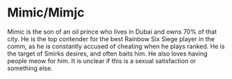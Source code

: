 <h1>Mimic/Mimjc</h1>
<p>Mimic is the son of an oil prince who lives in Dubai and owns 70% of that city. He is the top contender for the best Rainbow Six Siege player in the comm, as he is constantly accused of cheating when he plays ranked. He is the target of Smirks desires, and often baits him. He also loves having people meow for him. It is unclear if this is a sexual satisfaction or something else.</p>
